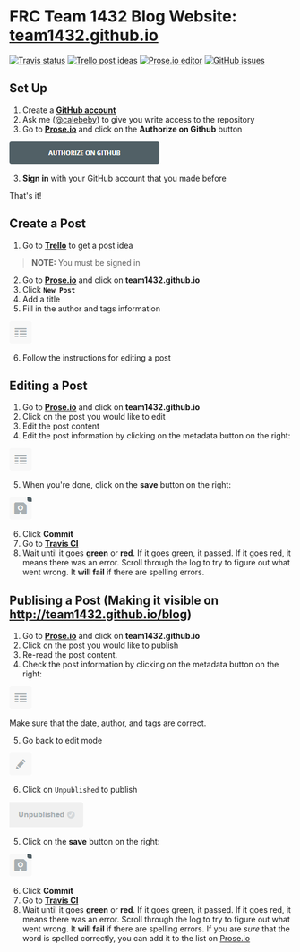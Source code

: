# FRC Team 1432 Blog Website: [team1432.github.io](https://team1432.github.io)
[![Travis status](http://bit.do/cbU56)](https://travis-ci.org/team1432/team1432.github.io)
[![Trello post ideas](http://bit.do/trelloideas)](https://trello.com/b/iLpXk1W6/posts)
[![Prose.io editor](http://bit.do/prose)](http://prose.io/#team1432/team1432.github.io)
[![GitHub issues](http://tinyurl.com/haqa4tj)](https://github.com/team1432/team1432.github.io/issues)


## Set Up

1. Create a [**GitHub account**](https://github.com/)
2. Ask me ([@calebeby](https://github.com/calebeby)) to give you write access to the repository
2. Go to **[Prose.io](http://prose.io)** and click on the **Authorize on Github** button

  ![Authorize](https://github.com/team1432/team1432.github.io/raw/source/source/images/README/authorize.png)

3. **Sign in** with your GitHub account that you made before

That's it!

## Create a Post

1. Go to **[Trello](https://trello.com/b/iLpXk1W6/post-ideas)** to get a post idea

  > **NOTE:** You must be signed in
  
2. Go to **[Prose.io](http://prose.io)** and click on **team1432.github.io**
3. Click **`New Post`**
4. Add a title
5. Fill in the author and tags information

  ![Metadata Button](https://github.com/team1432/team1432.github.io/raw/source/source/images/README/metadata.png)

6. Follow the instructions for editing a post

## Editing a Post

1. Go to **[Prose.io](http://prose.io)** and click on **team1432.github.io**
2. Click on the post you would like to edit
3. Edit the post content
4. Edit the post information by clicking on the metadata button on the right:

  ![Metadata Button](https://github.com/team1432/team1432.github.io/raw/source/source/images/README/metadata.png)

5. When you're done, click on the **save** button on the right:

  ![Save Button](https://github.com/team1432/team1432.github.io/raw/source/source/images/README/save.png)

6. Click **Commit**
7. Go to **[Travis CI](https://travis-ci.org/team1432/team1432.github.io)**
8. Wait until it goes **green** or **red**. If it goes green, it passed. If it goes red, it means there was an error. Scroll through the log to try to figure out what went wrong. It **will fail** if there are spelling errors.

## Publising a Post (Making it visible on <http://team1432.github.io/blog>)

1. Go to **[Prose.io](http://prose.io)** and click on **team1432.github.io**
2. Click on the post you would like to publish
3. Re-read the post content.
4. Check the post information by clicking on the metadata button on the right:

  ![Metadata Button](https://github.com/team1432/team1432.github.io/raw/source/source/images/README/metadata.png)
  
  Make sure that the date, author, and tags are correct.

5. Go back to edit mode

  ![Edit Button](https://github.com/team1432/team1432.github.io/raw/source/source/images/README/edit.png)
  
6. Click on `Unpublished` to publish

  ![Publish Button](https://github.com/team1432/team1432.github.io/raw/source/source/images/README/publish.png)

5. Click on the **save** button on the right:

  ![Save Button](https://github.com/team1432/team1432.github.io/raw/source/source/images/README/save.png)

6. Click **Commit**
7. Go to **[Travis CI](https://travis-ci.org/team1432/team1432.github.io)**
8. Wait until it goes **green** or **red**. If it goes green, it passed. If it goes red, it means there was an error. Scroll through the log to try to figure out what went wrong. It **will fail** if there are spelling errors. If you are *sure* that the word is spelled correctly, you can add it to the list on [Prose.io](http://prose.io/#team1432/team1432.github.io/edit/source/spelling.txt)
